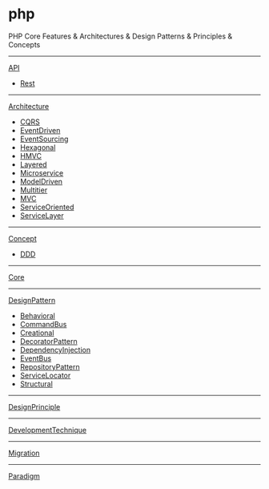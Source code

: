 # php
PHP Core Features &amp; Architectures &amp; Design Patterns &amp; Principles &amp; Concepts

---
[API][api]  
- [Rest][rest]

---
[Architecture][architecture]
- [CQRS][cqrs]
- [EventDriven][event-driven]
- [EventSourcing][event-sourcing]
- [Hexagonal][hexagonal]
- [HMVC][hmvc]
- [Layered][layered]
- [Microservice][microservice]
- [ModelDriven][model-driven]
- [Multitier][multitier]
- [MVC][mvc]
- [ServiceOriented][service-oriented]
- [ServiceLayer][service-layer]

---
[Concept][concept]
- [DDD][ddd]

---
[Core][Core]

---
[DesignPattern][design-pattern]
- [Behavioral][behavioral]
- [CommandBus][command-bus]
- [Creational][creational]
- [DecoratorPattern][decorator-pattern]
- [DependencyInjection][dependency-injection]
- [EventBus][event-bus]
- [RepositoryPattern][repository-pattern]
- [ServiceLocator][service-locator]
- [Structural][structural]

---
[DesignPrinciple][design-principle]

---
[DevelopmentTechnique][development-technique]

---
[Migration][migration]

---
[Paradigm][paradigm]








[//]: # (Links)
[architecture]: https://github.com/habibun/php/tree/main/src/Architecture
[concept]: https://github.com/habibun/php/tree/main/src/Concept
[Core]: https://github.com/habibun/php/tree/main/src/Core
[design-pattern]: https://github.com/habibun/php/tree/main/src/DesignPattern
[design-principle]: https://github.com/habibun/php/tree/main/src/DesignPrinciple
[development-technique]: https://github.com/habibun/php/tree/main/src/DevelopmentTechnique
[migration]: https://github.com/habibun/php/tree/main/src/Migration
[paradigm]: https://github.com/habibun/php/tree/main/src/Paradigm
[api]: https://github.com/habibun/php/tree/main/src/Api
[rest]: https://github.com/habibun/php/tree/main/src/Api/Rest


[//]: # (Architecture)
[cqrs]: https://github.com/habibun/php/tree/main/src/Architecture/Cqrs
[event-driven]: https://github.com/habibun/php/tree/main/src/Architecture/EventDriven
[event-sourcing]: https://github.com/habibun/php/tree/main/src/Architecture/EventSourcing
[hexagonal]: https://github.com/habibun/php/tree/main/src/Architecture/Hexagonal
[hmvc]: https://github.com/habibun/php/tree/main/src/Architecture/Hmvc
[layered]: https://github.com/habibun/php/tree/main/src/Architecture/Layered
[microservice]: https://github.com/habibun/php/tree/main/src/Architecture/Microservice
[model-driven]: https://github.com/habibun/php/tree/main/src/Architecture/ModelDriven
[multitier]: https://github.com/habibun/php/tree/main/src/Architecture/Multitier
[mvc]: https://github.com/habibun/php/tree/main/src/Architecture/Mvc
[service-oriented]: https://github.com/habibun/php/tree/main/src/Architecture/ServiceOriented
[service-layer]: https://github.com/habibun/php/tree/main/src/Architecture/ServiceLayer


[//]: # (Concept)
[ddd]: https://github.com/habibun/php/tree/main/src/Concept/Ddd


[//]: # (DesignPattern)
[behavioral]: https://github.com/habibun/php/tree/main/src/DesignPattern/Behavioral
[command-bus]: https://github.com/habibun/php/tree/main/src/DesignPattern/CommandBus
[creational]: https://github.com/habibun/php/tree/main/src/DesignPattern/Creational
[decorator-pattern]: https://github.com/habibun/php/tree/main/src/DesignPattern/DecoratorPattern
[dependency-injection]: https://github.com/habibun/php/tree/main/src/DesignPattern/DependencyInjection
[event-bus]: https://github.com/habibun/php/tree/main/src/DesignPattern/EventBus
[repository-pattern]: https://github.com/habibun/php/tree/main/src/DesignPattern/RepositoryPattern
[service-locator]: https://github.com/habibun/php/tree/main/src/DesignPattern/ServiceLocator
[structural]: https://github.com/habibun/php/tree/main/src/DesignPattern/Structural

